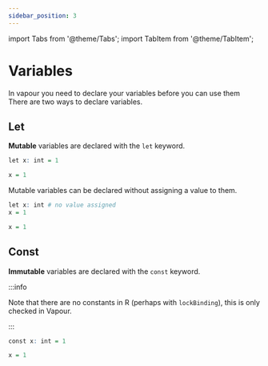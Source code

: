 ```yaml
---
sidebar_position: 3
---
```


import Tabs from '@theme/Tabs';
import TabItem from '@theme/TabItem';

# Variables

In vapour you need to declare your variables before you can use them
There are two ways to declare variables.

## Let

__Mutable__ variables are declared with the `let` keyword.

<Tabs>
<TabItem value="vp" label="Vapour">

```r
let x: int = 1
```

</TabItem>
<TabItem value="r" label="R">

```r
x = 1
```

</TabItem>
</Tabs>

Mutable variables can be declared without assigning a value to them.

<Tabs>
<TabItem value="vp" label="Vapour">

```r
let x: int # no value assigned
x = 1
```

</TabItem>
<TabItem value="r" label="R">

```r
x = 1
```

</TabItem>
</Tabs>

## Const

__Immutable__ variables are declared with the `const` keyword.

:::info

Note that there are no constants in R (perhaps with `lockBinding`),
this is only checked in Vapour.

:::

<Tabs>
<TabItem value="vp" label="Vapour">

```r
const x: int = 1
```

</TabItem>
<TabItem value="r" label="R">

```r
x = 1
```

</TabItem>
</Tabs>
